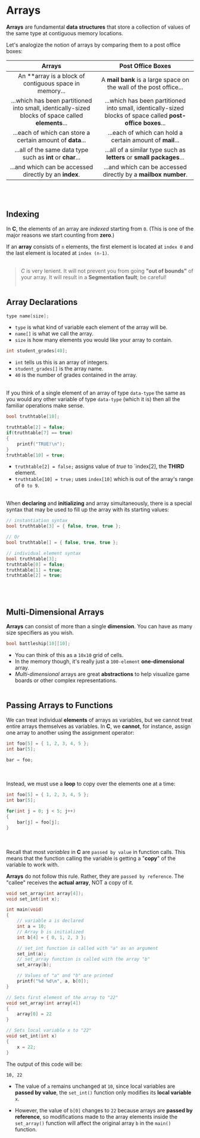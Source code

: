 # Arrays
**Arrays** are fundamental **data structures** that store a collection of values of the same type at contiguous memory locations. 

Let's analogize the notion of arrays by comparing them to a post office boxes:

|Arrays|Post Office Boxes|
|:-:|:-:|
|An **array is a block of contiguous space in memory...|A **mail bank** is a large space on the wall of the post office...|
|...which has been partitioned into small, identically-sized blocks of space called **elements**...|...which has been partitioned into small, identically-sized blocks of space called **post-office boxes**...|
|...each of which can store a certain amount of **data**...|...each of which can hold a certain amount of **mail**...|
|...all of the same data type such as **int** or **char**...|...all of a similar type such as **letters** or **small packages**...|
|...and which can be accessed directly by an **index**.|...and which can be accessed directly by a **mailbox number**.|
<br><br>

## Indexing
In **C**, the elements of an array are *indexed* starting from `0`. (This is one of the major reasons we start counting from **zero**.)

If an **array** consists of `n` elements, the first element is located at `index 0` and the last element is located at `index (n-1)`.
<br><br>

> *C* is very lenient. It will not prevent you from going **"out of bounds"** of your array. It will result in a **Segmentation fault**; be careful!
<br><br>

## Array Declarations

```c
type name[size];
```
- `type` is what kind of variable each element of the array will be.
- `name[]` is what we call the array.
- `size` is how many elements you would like your array to contain.

```c
int student_grades[40];
```
- `int` tells us this is an array of integers.
- `student_grades[]` is the array name.
- `40` is the number of grades contained in the array.
<br><br>

If you think of a single element of an array of type `data-type` the same as you would any other variable of type `data-type` (which it is) then all the familiar operations make sense.

```c
bool truthtable[10];

truthtable[2] = false;
if(truthtable[7] == true)
{
    printf("TRUE!\n");
}
truthtable[10] = true;
```
- `truthtable[2] = false;` assigns value of *true* to `index[2], the **THIRD** element.
- `truthtable[10] = true;` uses `index[10]` which is out of the array's range of `0 to 9`.
<br><br>

When **declaring** and **initializing** and array simultaneously, there is a special syntax that may be used to fill up the array with its starting values:

```c
// instantiation syntax
bool truthtable[3] = { false, true, true };

// Or
bool truthtable[] = { false, true, true };
```
```c
// individual element syntax
bool truthtable[3];
truthtable[0] = false;
truthtable[1] = true;
truthtable[2] = true;
```
<br><br>
## Multi-Dimensional Arrays
**Arrays** can consist of more than a single **dimension**. You can have as many size specifiers as you wish.

```c
bool battleship[10][10];
```
- You can think of this as a `10x10` grid of cells.
- In the memory though, it's really just a `100-element` **one-dimensional** array.
- *Multi-dimensional* arrays are great **abstractions** to help visualize game boards or other complex representations.
<br><br>

## Passing Arrays to Functions
We can treat individual **elements** of arrays as variables, but we cannot treat entire arrays themselves as variables. In **C**, we **cannot**, for instance, assign one array to another using the assignment operator:

```c
int foo[5] = { 1, 2, 3, 4, 5 };
int bar[5];

bar = foo;
```
<br><br>
Instead, we must use a **loop** to copy over the elements one at a time:

```c
int foo[5] = { 1, 2, 3, 4, 5 };
int bar[5];

for(int j = 0; j < 5; j++)
{
    bar[j] = foo[j];
}
```
<br><br>
Recall that most *variables* in **C** are `passed by value` in function calls. This means that the function calling the variable is getting a "**copy**" of the variable to work with.

**Arrays** do not follow this rule. Rather, they are `passed by reference`. The "callee" receives the **actual array**, NOT a copy of it.

```c
void set_array(int array[4]);
void set_int(int x);

int main(void)
{
    // variable a is declared
    int a = 10;
    // Array b is initialized
    int b[4] = { 0, 1, 2, 3 };

    // set_int function is called with "a" as an argument
    set_int(a);
    // set_array function is called with the array "b"
    set_array(b);

    // Values of "a" and "b" are printed
    printf("%d %d\n", a, b[0]);
}

// Sets first element of the array to "22"
void set_array(int array[4])
{
    array[0] = 22
}

// Sets local variable x to "22"
void set_int(int x)
{
    x = 22;
}
```
The output of this code will be:
```
10, 22
```
- The value of `a` remains unchanged at `10`, since local variables are **passed by value**, the `set_int()` function only modifies its **local variable** `x`.

- However, the value of `b[0]` changes to `22` because arrays are **passed by reference**, so modifications made to the array elements inside the `set_array()` function will affect the original array `b` in the `main()` function.
